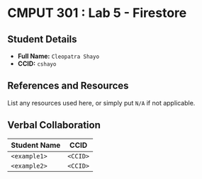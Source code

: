 # CMPUT 301 : Lab 5 - Firestore

## Student Details

- **Full Name:** `Cleopatra Shayo`
- **CCID:** `cshayo`

## References and Resources

List any resources used here, or simply put `N/A` if not applicable.

## Verbal Collaboration

| Student Name | CCID     |
| ------------ | -------- |
| `<example1>` | `<CCID>` |
| `<example2>` | `<CCID>` |
